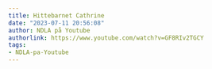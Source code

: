```yaml
---
title: Hittebarnet Cathrine
date: "2023-07-11 20:56:08"
author: NDLA på Youtube
authorlink: https://www.youtube.com/watch?v=GF8RIv2TGCY
tags:
- NDLA-pa-Youtube
---
```

